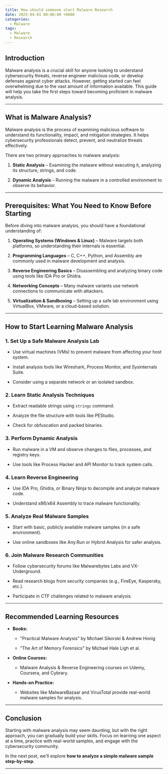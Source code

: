 ```yaml
---
title: How should someone start Malware Research
date: 2025-04-01 00:00:00 +0800
categories:
  - Malware
tags:
  - Malware
  - Research
---
```

## Introduction

Malware analysis is a crucial skill for anyone looking to understand cybersecurity threats, reverse engineer malicious code, or develop defenses against cyber attacks. However, getting started can feel overwhelming due to the vast amount of information available. This guide will help you take the first steps toward becoming proficient in malware analysis.

---

## What is Malware Analysis?

Malware analysis is the process of examining malicious software to understand its functionality, impact, and mitigation strategies. It helps cybersecurity professionals detect, prevent, and neutralize threats effectively.

There are two primary approaches to malware analysis:

1. **Static Analysis** – Examining the malware without executing it, analyzing its structure, strings, and code.
    
2. **Dynamic Analysis** – Running the malware in a controlled environment to observe its behavior.
    

---

## Prerequisites: What You Need to Know Before Starting

Before diving into malware analysis, you should have a foundational understanding of:

1. **Operating Systems (Windows & Linux)** – Malware targets both platforms, so understanding their internals is essential.
    
2. **Programming Languages** – C, C++, Python, and Assembly are commonly used in malware development and analysis.
    
3. **Reverse Engineering Basics** – Disassembling and analyzing binary code using tools like IDA Pro or Ghidra.
    
4. **Networking Concepts** – Many malware variants use network connections to communicate with attackers.
    
5. **Virtualization & Sandboxing** – Setting up a safe lab environment using VirtualBox, VMware, or a cloud-based solution.
    

---

## How to Start Learning Malware Analysis

### 1. **Set Up a Safe Malware Analysis Lab**

- Use virtual machines (VMs) to prevent malware from affecting your host system.
    
- Install analysis tools like Wireshark, Process Monitor, and Sysinternals Suite.
    
- Consider using a separate network or an isolated sandbox.
    

### 2. **Learn Static Analysis Techniques**

- Extract readable strings using `strings` command.
    
- Analyze the file structure with tools like PEStudio.
    
- Check for obfuscation and packed binaries.
    

### 3. **Perform Dynamic Analysis**

- Run malware in a VM and observe changes to files, processes, and registry keys.
    
- Use tools like Process Hacker and API Monitor to track system calls.
    

### 4. **Learn Reverse Engineering**

- Use IDA Pro, Ghidra, or Binary Ninja to decompile and analyze malware code.
    
- Understand x86/x64 Assembly to trace malware functionality.
    

### 5. **Analyze Real Malware Samples**

- Start with basic, publicly available malware samples (in a safe environment).
    
- Use online sandboxes like Any.Run or Hybrid Analysis for safer analysis.
    

### 6. **Join Malware Research Communities**

- Follow cybersecurity forums like Malwarebytes Labs and VX-Underground.
    
- Read research blogs from security companies (e.g., FireEye, Kaspersky, etc.).
    
- Participate in CTF challenges related to malware analysis.
    

---

## Recommended Learning Resources

- **Books:**
    
    - "Practical Malware Analysis" by Michael Sikorski & Andrew Honig
        
    - "The Art of Memory Forensics" by Michael Hale Ligh et al.
        
- **Online Courses:**
    
    - Malware Analysis & Reverse Engineering courses on Udemy, Coursera, and Cybrary.
        
- **Hands-on Practice:**
    
    - Websites like MalwareBazaar and VirusTotal provide real-world malware samples for analysis.
        

---

## Conclusion

Starting with malware analysis may seem daunting, but with the right approach, you can gradually build your skills. Focus on learning one aspect at a time, practice with real-world samples, and engage with the cybersecurity community.

In the next post, we’ll explore **how to analyze a simple malware sample step-by-step**.

---

